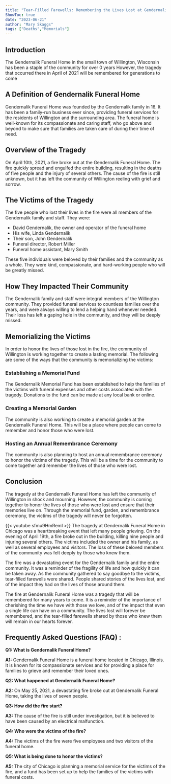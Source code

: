 ```yaml
---
title: "Tear-Filled Farewells: Remembering the Lives Lost at Gendernalik Funeral Home"
ShowToc: true 
date: "2023-06-21"
author: "Mary Skaggs" 
tags: ["Deaths","Memorials"]
---
```

## Introduction

The Gendernalik Funeral Home in the small town of Willington, Wisconsin has been a staple of the community for over 0 years However, the tragedy that occurred there in April of 2021 will be remembered for generations to come

## A Definition of Gendernalik Funeral Home

Gendernalik Funeral Home was founded by the Gendernalik family in 16. It has been a family-run business ever since, providing funeral services for the residents of Willington and the surrounding area. The funeral home is well-known for its compassionate and caring staff, who go above and beyond to make sure that families are taken care of during their time of need.

## Overview of the Tragedy

On April 10th, 2021, a fire broke out at the Gendernalik Funeral Home. The fire quickly spread and engulfed the entire building, resulting in the deaths of five people and the injury of several others. The cause of the fire is still unknown, but it has left the community of Willington reeling with grief and sorrow.

## The Victims of the Tragedy

The five people who lost their lives in the fire were all members of the Gendernalik family and staff. They were:

* David Gendernalik, the owner and operator of the funeral home
* His wife, Linda Gendernalik
* Their son, John Gendernalik
* Funeral director, Robert Miller
* Funeral home assistant, Mary Smith

These five individuals were beloved by their families and the community as a whole. They were kind, compassionate, and hard-working people who will be greatly missed.

## How They Impacted Their Community

The Gendernalik family and staff were integral members of the Willington community. They provided funeral services to countless families over the years, and were always willing to lend a helping hand whenever needed. Their loss has left a gaping hole in the community, and they will be deeply missed.

## Memorializing the Victims

In order to honor the lives of those lost in the fire, the community of Willington is working together to create a lasting memorial. The following are some of the ways that the community is memorializing the victims:

### Establishing a Memorial Fund

The Gendernalik Memorial Fund has been established to help the families of the victims with funeral expenses and other costs associated with the tragedy. Donations to the fund can be made at any local bank or online.

### Creating a Memorial Garden

The community is also working to create a memorial garden at the Gendernalik Funeral Home. This will be a place where people can come to remember and honor those who were lost.

### Hosting an Annual Remembrance Ceremony

The community is also planning to host an annual remembrance ceremony to honor the victims of the tragedy. This will be a time for the community to come together and remember the lives of those who were lost.

## Conclusion

The tragedy at the Gendernalik Funeral Home has left the community of Willington in shock and mourning. However, the community is coming together to honor the lives of those who were lost and ensure that their memories live on. Through the memorial fund, garden, and remembrance ceremony, the victims of the tragedy will never be forgotten.

{{< youtube sfmu9HmRemI >}} 
The tragedy at Gendernalik Funeral Home in Chicago was a heartbreaking event that left many people grieving. On the evening of April 19th, a fire broke out in the building, killing nine people and injuring several others. The victims included the owner and his family, as well as several employees and visitors. The loss of these beloved members of the community was felt deeply by those who knew them.

The fire was a devastating event for the Gendernalik family and the entire community. It was a reminder of the fragility of life and how quickly it can be taken away. As the community gathered to say goodbye to the victims, tear-filled farewells were shared. People shared stories of the lives lost, and of the impact they had on the lives of those around them.

The fire at Gendernalik Funeral Home was a tragedy that will be remembered for many years to come. It is a reminder of the importance of cherishing the time we have with those we love, and of the impact that even a single life can have on a community. The lives lost will forever be remembered, and the tear-filled farewells shared by those who knew them will remain in our hearts forever.

## Frequently Asked Questions (FAQ) :
**Q1: What is Gendernalik Funeral Home?**

**A1:** Gendernalik Funeral Home is a funeral home located in Chicago, Illinois. It is known for its compassionate services and for providing a place for families to grieve and remember their loved ones.

**Q2: What happened at Gendernalik Funeral Home?**

**A2:** On May 25, 2021, a devastating fire broke out at Gendernalik Funeral Home, taking the lives of seven people. 

**Q3: How did the fire start?**

**A3:** The cause of the fire is still under investigation, but it is believed to have been caused by an electrical malfunction. 

**Q4: Who were the victims of the fire?**

**A4:** The victims of the fire were five employees and two visitors of the funeral home. 

**Q5: What is being done to honor the victims?**

**A5:** The city of Chicago is planning a memorial service for the victims of the fire, and a fund has been set up to help the families of the victims with funeral costs.



